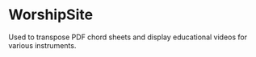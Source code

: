 # WorshipSite
Used to transpose PDF chord sheets and display educational videos for various instruments.
